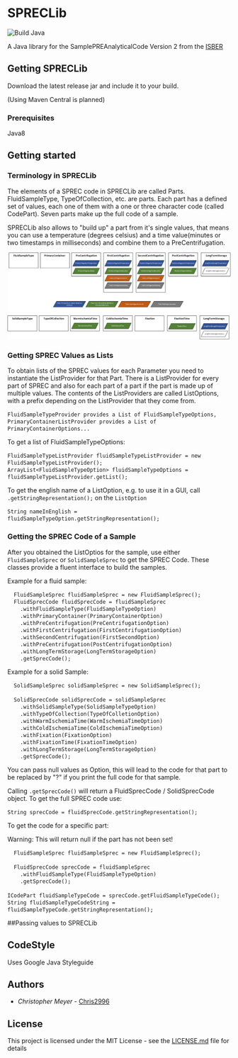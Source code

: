 # SPRECLib

![Build Java](https://github.com/Chris2996/SPRECLib/workflows/Build%20Java/badge.svg)

A Java library for the SamplePREAnalyticalCode Version 2 from the [ISBER](https://www.isber.org/page/SPREC?&hhsearchterms=%22sprec%22)


## Getting SPRECLib

Download the latest release jar and include it to your build. 

(Using Maven Central is planned)

### Prerequisites

Java8


## Getting started

### Terminology in SPRECLib

The elements of a SPREC code in SPRECLib are called Parts. FluidSampleType, TypeOfCollection, etc. are parts. Each part has a defined set of values, each one of them with a one or three character code (called CodePart). Seven parts make up the full code of a sample. 

SPRECLib also allows to "build up" a part from it's single values, that means you can use a temperature (degrees celsius) and a time value(minutes or two timestamps in milliseconds) and combine them to a PreCentrifugation. 

![](readmeImages/sprecOverview.jpg)

### Getting SPREC Values as Lists

To obtain lists of the SPREC values for each Parameter you need to instantiate the ListProvider for that Part. There is a ListProvider for every part of SPREC and also for each part of a part if the part is made up of multiple values. The contents of the ListProviders are called ListOptions, with a prefix depending on the ListProvider that they come from.

```
FluidSampleTypeProvider provides a List of FluidSampleTypeOptions, PrimaryContainerListProvider provides a List of PrimaryContainerOptions...
```

To get a list of FluidSampleTypeOptions:

```
FluidSampleTypeListProvider fluidSampleTypeListProvider = new FluidSampleTypeListProvider();
ArrayList<FluidSampleTypeOption> fluidSampleTypeOptions = fluidSampleTypeListProvider.getList();
```

To get the english name of a ListOption, e.g. to use it in a GUI, call ```.getStringRepresentation();``` on the ```ListOption```

```
String nameInEnglish = fluidSampleTypeOption.getStringRepresentation();
```

### Getting the SPREC Code of a Sample

After you obtained the ListOptios for the sample, use either ```FluidSampleSprec``` or ```SolidSampleSprec``` to get the SPREC Code. These classes provide a fluent interface to build the samples.

Example for a fluid sample:

```
  FluidSampleSprec fluidSampleSprec = new FluidSampleSprec();
  FluidSprecCode fluidSprecCode = fluidSampleSprec
    .withFluidSampleType(FluidSampleTypeOption)
    .withPrimaryContainer(PrimaryContainerOption)
    .withPreCentrifugation(PreCentrifugationOption)
    .withFirstCentrifugation(FirstCentrifugationOption)
    .withSecondCentrifugation(FirstSecondOption)
    .withPreCentrifugation(PostCentrifugationOption)
    .withLongTermStorage(LongTermStorageOption)
    .getSprecCode();
```


Example for a solid Sample:
```
  SolidSampleSprec solidSampleSprec = new SolidSampleSprec();

  SolidSprecCode solidSprecCode = solidSampleSprec
    .withSolidSampleType(SolidSampleTypeOption)
    .withTypeOfCollection(TypeOfColletionOption)
    .withWarmIschemiaTime(WarmIschemiaTimeOption)
    .withColdIschemiaTime(ColdIschemiaTimeOption)
    .withFixation(FixationOption)
    .withFixationTime(FixationTimeOption)
    .withLongTermStorage(LongTermStorageOption)
    .getSprecCode();
```

You can pass null values as Option, this will lead to the code for that part to be replaced by "?" if you print the full code for that sample.


Calling ```.getSprecCode()``` will return a FluidSprecCode / SolidSprecCode object. To get the full SPREC code use:
```
String sprecCode = fluidSprecCode.getStringRepresentation();
```

To get the code for a specific part:
<p>Warning: This will return null if the part has not been set!

```
  FluidSampleSprec fluidSampleSprec = new FluidSampleSprec();
  
  FluidSprecCode sprecCode = fluidSampleSprec
    .withFluidSampleType(FluidSampleTypeOption)
    .getSprecCode();

ICodePart fluidSampleTypeCode = sprecCode.getFluidSampleTypeCode();
String fluidSampleTypeCodeString = fluidSampleTypeCode.getStringRepresentation();
```

##Passing values to SPRECLib

## CodeStyle
Uses Google Java Styleguide

## Authors

* *Christopher Meyer* - [Chris2996](https://github.com/chris2996)


## License

This project is licensed under the MIT License - see the [LICENSE.md](LICENSE.md) file for details



